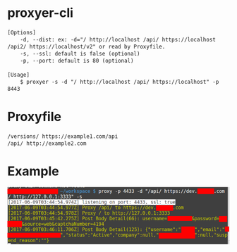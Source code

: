 # proxyer-cli

```
[Options]
    -d, --dist: ex: -d="/ http://localhost /api/ https://localhost /api2/ https://localhost/v2" or read by Proxyfile.
    -s, --ssl: default is false (optional)
    -p, --port: default is 80 (optional)

[Usage]
    $ proxyer -s -d "/ http://localhost /api/ https://localhost" -p 8443
```

# Proxyfile

```
/versions/ https://example1.com/api
/api/ http://example2.com
```

# Example

![Alt text](https://raw.githubusercontent.com/scott1028/proxyer-cli/master/example.png "example.png")
